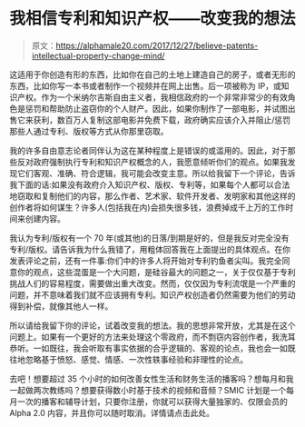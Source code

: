 # 我相信专利和知识产权——改变我的想法

> 原文：<https://alphamale20.com/2017/12/27/believe-patents-intellectual-property-change-mind/>

这适用于你创造有形的东西，比如你在自己的土地上建造自己的房子，或者无形的东西，比如你写一本书或者制作一个视频并在网上出售。后一项被称为 IP，或知识产权。作为一个米纳尔吉斯自由主义者，我相信政府的一个非常非常少的有效角色是惩罚和帮助防止盗窃你的个人财产。因此，如果你制作了一部电影，并试图出售它来获利，数百万人复制这部电影并免费下载，政府确实应该介入并阻止/惩罚那些人通过专利、版权等方式从你那里窃取。

我的许多自由意志论者同伴认为这在某种程度上是错误的或滥用的。因此，对于那些反对政府强制执行专利和知识产权概念的人，我愿意倾听你们的观点。如果我发现它们客观、准确、符合逻辑，我可能会改变主意。所以给我留下一个评论，告诉我下面的话:如果没有政府介入知识产权、版权、专利等，如果每个人都可以合法地窃取和复制他们的内容，那么作者、艺术家、软件开发者、发明家和其他这样的创作者将如何谋生？许多人(包括我在内)会损失很多钱，浪费掉成千上万的工作时间来创建内容。

我认为专利/版权有一个 70 年(或其他)的日落/到期是好的，但是我反对完全没有专利/版权。请告诉我为什么我错了，用粗体回答我在上面提出的具体观点。在你发表评论之前，还有一件事:你们中的许多人将开始对专利钓鱼者尖叫。我完全同意你的观点，这些混蛋是一个大问题，是硅谷最大的问题之一，关于仅仅基于专利挑战人们的容易程度，需要做出重大改变。然而，仅仅因为专利流氓是一个严重的问题，并不意味着我们就不应该拥有专利。知识产权创造者仍然需要为他们的劳动得到补偿，就像其他人一样。

所以请给我留下你的评论，试着改变我的想法。我的思想非常开放，尤其是在这个问题上。如果有一个更好的方法来处理这个零政府，而不剽窃内容创作者，我洗耳恭听。一如既往，我会听取有事实依据的合乎逻辑的、客观的论点，我也会一如既往地忽略基于愤怒、感觉、情感、一次性轶事经验和非理性的论点。

去吧！想要超过 35 个小时的如何改善女性生活和财务生活的播客吗？想每月和我一起做两次教练吗？想要获得数小时基于技术的视频和音频？SMIC 计划是一个每月一次的播客和辅导计划，只要你注册，你就可以获得大量独家的、仅限会员的 Alpha 2.0 内容，并且你可以随时取消。详情请点击此处。